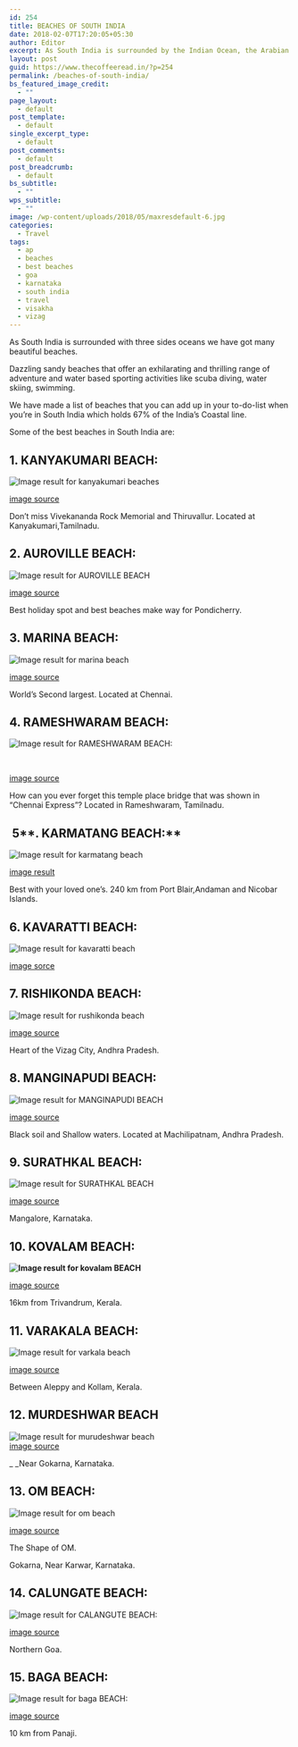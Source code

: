 ```yaml
---
id: 254
title: BEACHES OF SOUTH INDIA
date: 2018-02-07T17:20:05+05:30
author: Editor
excerpt: As South India is surrounded by the Indian Ocean, the Arabian Sea and the Bay of Bengal enthroned with few of the utmost charming, alluring and dazzling sandy beaches that offer an exhilarating and thrilling range of adventure and water based sporting activities like scuba diving, water skiing, swimming.
layout: post
guid: https://www.thecoffeeread.in/?p=254
permalink: /beaches-of-south-india/
bs_featured_image_credit:
  - ""
page_layout:
  - default
post_template:
  - default
single_excerpt_type:
  - default
post_comments:
  - default
post_breadcrumb:
  - default
bs_subtitle:
  - ""
wps_subtitle:
  - ""
image: /wp-content/uploads/2018/05/maxresdefault-6.jpg
categories:
  - Travel
tags:
  - ap
  - beaches
  - best beaches
  - goa
  - karnataka
  - south india
  - travel
  - visakha
  - vizag
---
```

As South India is surrounded with three sides oceans we have got many beautiful beaches.

Dazzling sandy beaches that offer an exhilarating and thrilling range of adventure and water based sporting activities like scuba diving, water skiing, swimming.

We have made a list of beaches that you can add up in your to-do-list when you’re in South India which holds 67% of the India’s Coastal line.

Some of the best beaches in South India are:

## **1. KANYAKUMARI BEACH:**

![Image result for kanyakumari beaches](https://1.bp.blogspot.com/-KMkOWBICsqc/Wd5MiMqubHI/AAAAAAAA87k/mapLlafjQzUacL-G6CYnldLorZ3cSmjPwCLcBGAs/s1600/IMG_20161014_161410277_HDR.jpg) 

[image source](https://www.google.co.in/search?q=kanyakumari+beaches&tbm=isch&source=lnt&tbs=isz:lt,islt:xga&sa=X&ved=0ahUKEwisvcbFlenaAhWDEbwKHfgNAuAQpwUIHw&biw=1366&bih=637&dpr=1#imgrc=Ts8J6exJKkmAJM:)

Don’t miss Vivekananda Rock Memorial and Thiruvallur. Located at Kanyakumari,Tamilnadu.

## **2. AUROVILLE BEACH:**

![Image result for AUROVILLE BEACH](https://i.ytimg.com/vi/L75VTfy98cI/maxresdefault.jpg) 

[image source](https://www.google.co.in/search?biw=1366&bih=637&tbs=isz%3Alt%2Cislt%3Axga&tbm=isch&sa=1&ei=QM7qWr_fBses8QWumr74Cg&q=AUROVILLE+BEACH&oq=AUROVILLE+BEACH&gs_l=psy-ab.3..0l10.126785.126785.0.127479.1.1.0.0.0.0.197.197.0j1.1.0....0...1c.1.64.psy-ab..0.1.197....0._WlupK58J5Q#imgrc=c72KLJLl8eWbkM:)

Best holiday spot and best beaches make way for Pondicherry.

## **3. MARINA BEACH:**

![Image result for marina beach](https://upload.wikimedia.org/wikipedia/commons/thumb/e/e4/Marina_Beach_%2816928946158%29.jpg/1200px-Marina_Beach_%2816928946158%29.jpg) 

[image source](https://www.google.co.in/search?biw=1366&bih=637&tbs=isz%3Alt%2Cislt%3Axga&tbm=isch&sa=1&ei=wM7qWtDwLYKS8wXO6pjQBQ&q=marina+beach&oq=marina+&gs_l=psy-ab.3.0.0i67k1l2j0l5j0i67k1j0l2.139208.140356.0.141788.7.7.0.0.0.0.229.757.0j2j2.4.0....0...1c.1.64.psy-ab..3.4.757....0.Vl0ZbQ5xbMQ#imgrc=p3mA4zYvUpZCIM:)

World’s Second largest. Located at Chennai.

## **4. RAMESHWARAM BEACH:**

![Image result for RAMESHWARAM BEACH:](http://www.media4news.com/wp-content/uploads/2015/05/Multicolored-sand-beach-in-Rameswaram.jpg) 

&nbsp;

[image source](https://www.google.co.in/search?biw=1366&bih=637&tbs=isz%3Alt%2Cislt%3Axga&tbm=isch&sa=1&ei=T8_qWvXDPM7q8AXuy66QBA&q=+RAMESHWARAM+BEACH%3A&oq=+RAMESHWARAM+BEACH%3A&gs_l=psy-ab.3..0l5j0i30k1j0i8i30k1l4.75743.75743.0.75994.1.1.0.0.0.0.129.129.0j1.1.0....0...1c.1.64.psy-ab..0.1.127....0._yFfhgrrnRo#imgrc=sVVqSzchOyzWEM:)

How can you ever forget this temple place bridge that was shown in “Chennai Express”? Located in Rameshwaram, Tamilnadu.

##  5**. KARMATANG BEACH:**

![Image result for karmatang beach](http://www.andamanexotictours.com/wp-content/uploads/karamatang.jpg) 

[image result](https://www.google.co.in/search?q=karmatang+beach&tbm=isch&source=lnt&tbs=isz:lt,islt:xga&sa=X&ved=0ahUKEwjkx6b8qOnaAhULjLwKHd4ZCO4QpwUIHw&biw=1366&bih=637&dpr=1#imgrc=XSWXTgstV9-XmM:)

Best with your loved one’s. 240 km from Port Blair,Andaman and Nicobar Islands.

## **6. KAVARATTI BEACH:**

![Image result for kavaratti beach](https://i.pinimg.com/originals/bf/47/93/bf47936da88f3fb45237d5549b66c020.jpg) 

[image sorce](https://www.google.co.in/search?biw=1366&bih=637&tbs=isz%3Alt%2Cislt%3Axga&tbm=isch&sa=1&ei=muLqWu4Vk_LwBcLBuYgM&q=kavaratti+beach&oq=kavaratti+be&gs_l=psy-ab.3.0.0j0i8i30k1l2j0i24k1.72837.75177.0.76858.12.11.0.1.1.0.326.1718.0j5j2j1.8.0....0...1c.1.64.psy-ab..3.9.1727...0i67k1.0.54Di7Grq65Y#imgrc=XWTKh7WHIVsCPM:)

## **7. RISHIKONDA BEACH:**

![Image result for rushikonda beach](https://i.ytimg.com/vi/0ytejI1VcwM/maxresdefault.jpg) 

[image source](https://www.google.co.in/search?biw=1366&bih=637&tbs=isz%3Alt%2Cislt%3Axga&tbm=isch&sa=1&ei=6OLqWqeOG8uX8wXS_52wBw&q=rushikonda+beach&oq=rushiko&gs_l=psy-ab.3.0.0i67k1j0l9.95378.96550.0.98205.7.7.0.0.0.0.232.796.0j2j2.4.0....0...1c.1.64.psy-ab..3.4.794....0.MX8bXbdry4E#imgrc=WBSx4GEv5IVtXM:)

Heart of the Vizag City, Andhra Pradesh.

## **8. MANGINAPUDI BEACH:**

![Image result for MANGINAPUDI BEACH](https://upload.wikimedia.org/wikipedia/commons/thumb/0/0a/Machilipatnam_beach_at_dawn_11_09.jpg/1200px-Machilipatnam_beach_at_dawn_11_09.jpg) 

[image source](https://www.google.co.in/search?biw=1366&bih=637&tbs=isz%3Alt%2Cislt%3Axga&tbm=isch&sa=1&ei=TOPqWr7uCcnS8wWg05LQDA&q=MANGINAPUDI+BEACH&oq=MANGINAPUDI+BEACH&gs_l=psy-ab.3..0i67k1j0l5j0i30k1l2j0i24k1l2.474903.474903.0.475667.1.1.0.0.0.0.118.118.0j1.1.0....0...1c.1.64.psy-ab..0.1.117....0.bkfn0tT2cR8#imgrc=oWfi9P3YTCLzaM:)

Black soil and Shallow waters. Located at Machilipatnam, Andhra Pradesh.

## **9. SURATHKAL BEACH:**  
![Image result for SURATHKAL BEACH](http://www.mangaloretaxi.com/wp-content/uploads/Surathkal-beach7.jpg) 

[image source](https://www.google.co.in/search?biw=1366&bih=637&tbs=isz%3Alt%2Cislt%3Axga&tbm=isch&sa=1&ei=VOXqWqXKJJTMvwTDv6bgBA&q=SURATHKAL+BEACH&oq=SURATHKAL+BEACH&gs_l=psy-ab.3..0i67k1j0l3j0i7i30k1l2j0i8i30k1j0i24k1l3.3721.3721.0.3994.1.1.0.0.0.0.116.116.0j1.1.0....0...1c.1.64.psy-ab..0.1.114....0.V5ecySnzVLQ#imgrc=tNFPK394iOINYM:)

Mangalore, Karnataka.

## **10. KOVALAM BEACH:**

**![Image result for kovalam BEACH](https://upload.wikimedia.org/wikipedia/commons/thumb/1/11/Kovalam_3.jpg/1200px-Kovalam_3.jpg)**

[image source](https://www.google.co.in/search?biw=1366&bih=637&tbs=isz%3Alt%2Cislt%3Axga&tbm=isch&sa=1&ei=WeXqWsSwIceHvQSUmbfABA&q=kovalam+BEACH&oq=kovalam+BEACH&gs_l=psy-ab.3..0i67k1j0j0i67k1j0l7.73299.74337.0.74520.7.7.0.0.0.0.147.647.3j3.6.0....0...1c.1.64.psy-ab..1.5.555...0i7i30k1j0i13k1.0.8FsVzifp6qs#imgrc=xlCGZ6N9-4gZwM:)

16km from Trivandrum, Kerala.

## **11. VARAKALA BEACH:**

![Image result for varkala beach](https://i.ytimg.com/vi/QSkLA8zNhrw/maxresdefault.jpg) 

[image source](https://www.google.co.in/search?biw=1366&bih=637&tbs=isz%3Alt%2Cislt%3Axga&tbm=isch&sa=1&ei=peXqWo2iBIz4vgTsnJXACQ&q=varkala+beach&oq=varaka+BEACH&gs_l=psy-ab.3.0.0i13k1l10.40163.42513.0.44561.8.7.1.0.0.0.156.837.1j6.7.0....0...1c.1.64.psy-ab..0.8.829...0j0i7i30k1j0i67k1j0i7i10i30k1.0.gcOmpzIKjKo#imgrc=uA3kZB8W2f-bgM:)

Between Aleppy and Kollam, Kerala.

## **12. MURDESHWAR BEACH**

![Image result for murudeshwar beach](https://image3.mouthshut.com/images/imagesp/925052824s.jpg)  
[image source](https://www.google.co.in/search?biw=1366&bih=637&tbs=isz%3Alt%2Cislt%3Axga&tbm=isch&sa=1&ei=0-XqWqubAsTevgTMmpvACQ&q=murudeshwar+beach&oq=murude&gs_l=psy-ab.3.1.0j0i67k1j0l5j0i67k1j0l2.57479.58779.0.60358.6.6.0.0.0.0.253.793.1j4j1.6.0....0...1c.1.64.psy-ab..0.6.792....0.tNo7f7rn6gI#imgrc=RZw2xV6OtF2YiM:)

_ _Near Gokarna, Karnataka.

## **13. OM BEACH:**

![Image result for om beach](https://image3.mouthshut.com/images/imagesp/925755597s.jpg) 

[image source](https://www.google.co.in/search?biw=1366&bih=637&tbs=isz%3Alt%2Cislt%3Axga&tbm=isch&sa=1&ei=EObqWuyyIoP9vgTcv63wAQ&q=om+beach&oq=om+&gs_l=psy-ab.3.0.0i67k1l2j0l4j0i67k1j0l3.42586.43119.0.44749.3.3.0.0.0.0.125.329.1j2.3.0....0...1c.1.64.psy-ab..0.3.325....0.kvXdJgPwUKc#imgrc=fP1BafwW7nMu8M:)

The Shape of OM.

Gokarna, Near Karwar, Karnataka.

## **14. CALUNGATE BEACH:**

![Image result for CALANGUTE BEACH:](https://image3.mouthshut.com/images/imagesp/925047051s.jpg) 

[image source](https://www.google.co.in/search?biw=1366&bih=637&tbs=isz%3Alt%2Cislt%3Axga&tbm=isch&sa=1&ei=PubqWrvAIZeSvQS39oboCQ&q=CALUNGATE+BEACH%3A&oq=CALUNGATE+BEACH%3A&gs_l=psy-ab.3..0i13k1l10.106196.106196.0.106563.1.1.0.0.0.0.178.178.0j1.1.0....0...1c.1.64.psy-ab..0.1.175....0.HaNgpcr8irE#imgrc=bm5JizsY-rrnRM:)

Northern Goa.

## **15. BAGA BEACH:**

![Image result for baga BEACH:](https://image3.mouthshut.com/images/Restaurant/Photo/-96208_8596.jpg) 

[image source](https://www.google.co.in/search?biw=1366&bih=637&tbs=isz%3Alt%2Cislt%3Axga&tbm=isch&sa=1&ei=qubqWoTaDoH28gXf3rjgDQ&q=baga+BEACH%3A&oq=baga+BEACH%3A&gs_l=psy-ab.3..0l2j0i67k1j0l7.49042.49699.0.50004.5.5.0.0.0.0.149.632.0j5.5.0....0...1c.1.64.psy-ab..1.4.506...0i7i30k1j0i13k1j0i10k1.0.12zuX0dLcVA#imgrc=vsQh3wZCzbdV7M:)

10 km from Panaji.

&nbsp;